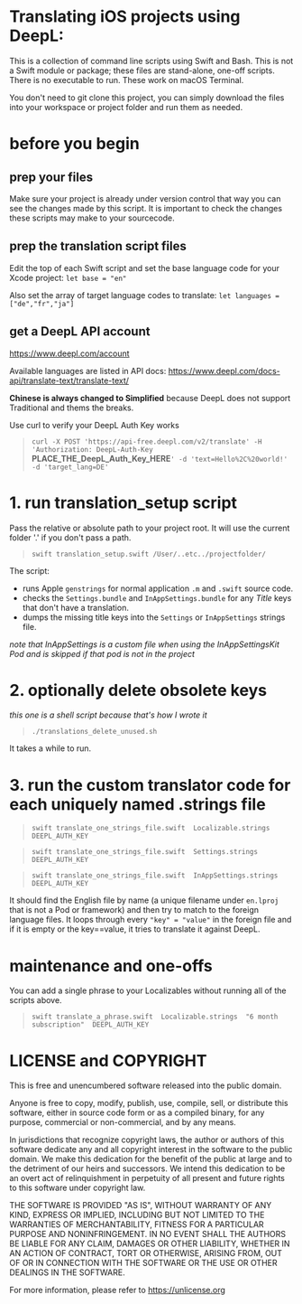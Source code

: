 # Translating iOS projects using DeepL:

This is a collection of command line scripts using Swift and Bash.
This is not a Swift module or package; these files are stand-alone, one-off scripts.
There is no executable to run. These work on macOS Terminal. 

You don't need to git clone this project, you can simply download the files into your workspace or project folder and run them as needed.

# before you begin

## prep your files
Make sure your project is already under version control that way you can see the changes made by this script.
It is important to check the changes these scripts may make to your sourcecode.

## prep the translation script files
Edit the top of each Swift script and set the base language code for your Xcode project:
 `let base = "en"`

Also set the array of target language codes to translate:
 `let languages = ["de","fr","ja"]`

## get a DeepL API account
https://www.deepl.com/account

Available languages are listed in API docs: https://www.deepl.com/docs-api/translate-text/translate-text/

**Chinese is always changed to Simplified** because DeepL does not support Traditional and thems the breaks.

Use curl to verify your DeepL Auth Key works

> `curl -X POST 'https://api-free.deepl.com/v2/translate' -H 'Authorization: DeepL-Auth-Key `**PLACE_THE_DeepL_Auth_Key_HERE**`' -d 'text=Hello%2C%20world!' -d 'target_lang=DE'`


# 1. run translation_setup script

Pass the relative or absolute path to your project root. It will use the current folder '.' if you don't pass a path.

> `swift translation_setup.swift /User/..etc../projectfolder/`

The script:
- runs Apple `genstrings` for normal application `.m` and `.swift` source code.
- checks the `Settings.bundle` and `InAppSettings.bundle` for any *Title* keys that don't have a translation.
- dumps the missing title keys into the `Settings` or `InAppSettings` strings file.

*note that InAppSettings is a custom file when using the InAppSettingsKit Pod and is skipped if that pod is not in the project*


# 2. optionally delete obsolete keys

*this one is a shell script because that's how I wrote it*

> `./translations_delete_unused.sh`

It takes a while to run.


# 3. run the custom translator code for each uniquely named .strings file

> `swift translate_one_strings_file.swift  Localizable.strings  DEEPL_AUTH_KEY`

> `swift translate_one_strings_file.swift  Settings.strings  DEEPL_AUTH_KEY`

> `swift translate_one_strings_file.swift  InAppSettings.strings  DEEPL_AUTH_KEY`

It should find the English file by name (a unique filename under `en.lproj` that is not a Pod or framework) and then try to match to the foreign language files.
It loops through every `"key" = "value"` in the foreign file and if it is empty or the key==value, it tries to translate it against DeepL.  


# maintenance and one-offs

You can add a single phrase to your Localizables without running all of the scripts above.

> `swift translate_a_phrase.swift  Localizable.strings  "6 month subscription"  DEEPL_AUTH_KEY`



# LICENSE and COPYRIGHT
This is free and unencumbered software released into the public domain.

Anyone is free to copy, modify, publish, use, compile, sell, or
distribute this software, either in source code form or as a compiled
binary, for any purpose, commercial or non-commercial, and by any
means.

In jurisdictions that recognize copyright laws, the author or authors
of this software dedicate any and all copyright interest in the
software to the public domain. We make this dedication for the benefit
of the public at large and to the detriment of our heirs and
successors. We intend this dedication to be an overt act of
relinquishment in perpetuity of all present and future rights to this
software under copyright law.

THE SOFTWARE IS PROVIDED "AS IS", WITHOUT WARRANTY OF ANY KIND,
EXPRESS OR IMPLIED, INCLUDING BUT NOT LIMITED TO THE WARRANTIES OF
MERCHANTABILITY, FITNESS FOR A PARTICULAR PURPOSE AND NONINFRINGEMENT.
IN NO EVENT SHALL THE AUTHORS BE LIABLE FOR ANY CLAIM, DAMAGES OR
OTHER LIABILITY, WHETHER IN AN ACTION OF CONTRACT, TORT OR OTHERWISE,
ARISING FROM, OUT OF OR IN CONNECTION WITH THE SOFTWARE OR THE USE OR
OTHER DEALINGS IN THE SOFTWARE.

For more information, please refer to <https://unlicense.org>
